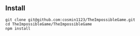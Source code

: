 Install
-------

    git clone git@github.com:cosmin1123/TheImpossibleGame.git
    cd TheImpossibleGame/TheImpossibleGame
    npm install
